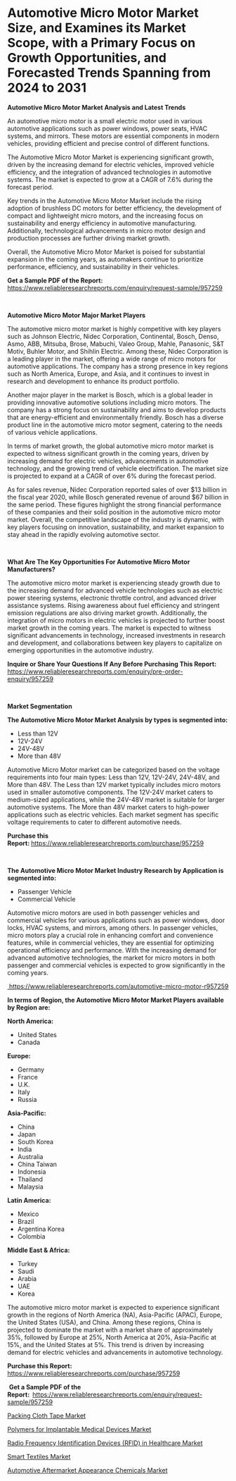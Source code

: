 <p><h1>Automotive Micro Motor Market Size, and Examines its Market Scope, with a Primary Focus on Growth Opportunities, and Forecasted Trends Spanning from 2024 to 2031</h1></p><p><strong>Automotive Micro Motor Market Analysis and Latest Trends</strong></p>
<p><p>An automotive micro motor is a small electric motor used in various automotive applications such as power windows, power seats, HVAC systems, and mirrors. These motors are essential components in modern vehicles, providing efficient and precise control of different functions.</p><p>The Automotive Micro Motor Market is experiencing significant growth, driven by the increasing demand for electric vehicles, improved vehicle efficiency, and the integration of advanced technologies in automotive systems. The market is expected to grow at a CAGR of 7.6% during the forecast period.</p><p>Key trends in the Automotive Micro Motor Market include the rising adoption of brushless DC motors for better efficiency, the development of compact and lightweight micro motors, and the increasing focus on sustainability and energy efficiency in automotive manufacturing. Additionally, technological advancements in micro motor design and production processes are further driving market growth.</p><p>Overall, the Automotive Micro Motor Market is poised for substantial expansion in the coming years, as automakers continue to prioritize performance, efficiency, and sustainability in their vehicles.</p></p>
<p><strong>Get a Sample PDF of the Report:&nbsp;</strong> <a href="https://www.reliableresearchreports.com/enquiry/request-sample/957259">https://www.reliableresearchreports.com/enquiry/request-sample/957259</a></p>
<p>&nbsp;</p>
<p><strong>Automotive Micro Motor Major Market Players</strong></p>
<p><p>The automotive micro motor market is highly competitive with key players such as Johnson Electric, Nidec Corporation, Continental, Bosch, Denso, Asmo, ABB, Mitsuba, Brose, Mabuchi, Valeo Group, Mahle, Panasonic, S&T Motiv, Buhler Motor, and Shihlin Electric. Among these, Nidec Corporation is a leading player in the market, offering a wide range of micro motors for automotive applications. The company has a strong presence in key regions such as North America, Europe, and Asia, and it continues to invest in research and development to enhance its product portfolio.</p><p>Another major player in the market is Bosch, which is a global leader in providing innovative automotive solutions including micro motors. The company has a strong focus on sustainability and aims to develop products that are energy-efficient and environmentally friendly. Bosch has a diverse product line in the automotive micro motor segment, catering to the needs of various vehicle applications.</p><p>In terms of market growth, the global automotive micro motor market is expected to witness significant growth in the coming years, driven by increasing demand for electric vehicles, advancements in automotive technology, and the growing trend of vehicle electrification. The market size is projected to expand at a CAGR of over 6% during the forecast period.</p><p>As for sales revenue, Nidec Corporation reported sales of over $13 billion in the fiscal year 2020, while Bosch generated revenue of around $67 billion in the same period. These figures highlight the strong financial performance of these companies and their solid position in the automotive micro motor market. Overall, the competitive landscape of the industry is dynamic, with key players focusing on innovation, sustainability, and market expansion to stay ahead in the rapidly evolving automotive sector.</p></p>
<p>&nbsp;</p>
<p><strong>What Are The Key Opportunities For Automotive Micro Motor Manufacturers?</strong></p>
<p><p>The automotive micro motor market is experiencing steady growth due to the increasing demand for advanced vehicle technologies such as electric power steering systems, electronic throttle control, and advanced driver assistance systems. Rising awareness about fuel efficiency and stringent emission regulations are also driving market growth. Additionally, the integration of micro motors in electric vehicles is projected to further boost market growth in the coming years. The market is expected to witness significant advancements in technology, increased investments in research and development, and collaborations between key players to capitalize on emerging opportunities in the automotive industry.</p></p>
<p><strong>Inquire or Share Your Questions If Any Before Purchasing This Report:</strong> <a href="https://www.reliableresearchreports.com/enquiry/pre-order-enquiry/957259">https://www.reliableresearchreports.com/enquiry/pre-order-enquiry/957259</a></p>
<p>&nbsp;</p>
<p><strong>Market Segmentation</strong></p>
<p><strong>The Automotive Micro Motor Market Analysis by types is segmented into:</strong></p>
<p><ul><li>Less than 12V</li><li>12V-24V</li><li>24V-48V</li><li>More than 48V</li></ul></p>
<p><p>Automotive Micro Motor market can be categorized based on the voltage requirements into four main types: Less than 12V, 12V-24V, 24V-48V, and More than 48V. The Less than 12V market typically includes micro motors used in smaller automotive components. The 12V-24V market caters to medium-sized applications, while the 24V-48V market is suitable for larger automotive systems. The More than 48V market caters to high-power applications such as electric vehicles. Each market segment has specific voltage requirements to cater to different automotive needs.</p></p>
<p><strong>Purchase this Report:&nbsp;</strong><a href="https://www.reliableresearchreports.com/purchase/957259">https://www.reliableresearchreports.com/purchase/957259</a></p>
<p>&nbsp;</p>
<p><strong>The Automotive Micro Motor Market Industry Research by Application is segmented into:</strong></p>
<p><ul><li>Passenger Vehicle</li><li>Commercial Vehicle</li></ul></p>
<p><p>Automotive micro motors are used in both passenger vehicles and commercial vehicles for various applications such as power windows, door locks, HVAC systems, and mirrors, among others. In passenger vehicles, micro motors play a crucial role in enhancing comfort and convenience features, while in commercial vehicles, they are essential for optimizing operational efficiency and performance. With the increasing demand for advanced automotive technologies, the market for micro motors in both passenger and commercial vehicles is expected to grow significantly in the coming years.</p></p>
<p><a href="https://www.reliableresearchreports.com/automotive-micro-motor-r957259">&nbsp;https://www.reliableresearchreports.com/automotive-micro-motor-r957259</a></p>
<p><strong>In terms of Region, the Automotive Micro Motor Market Players available by Region are:</strong></p>
<p>
    <p> <strong> North America: </strong>
        <ul>
            <li>United States</li>
            <li>Canada</li>
        </ul>
        </p> 
    <p> <strong> Europe: </strong>
        <ul>
            <li>Germany</li>
            <li>France</li>
            <li>U.K.</li>
            <li>Italy</li>
            <li>Russia</li>
        </ul>
        </p> 
    <p> <strong> Asia-Pacific: </strong>
        <ul>
            <li>China</li>
            <li>Japan</li>
            <li>South Korea</li>
            <li>India</li>
            <li>Australia</li>
            <li>China Taiwan</li>
            <li>Indonesia</li>
            <li>Thailand</li>
            <li>Malaysia</li>
        </ul>
        </p> 
    <p> <strong> Latin America: </strong>
        <ul>
            <li>Mexico</li>
            <li>Brazil</li>
            <li>Argentina Korea</li>
            <li>Colombia</li>
        </ul>
        </p> 
    <p> <strong> Middle East & Africa: </strong>
        <ul>
            <li>Turkey</li>
            <li>Saudi</li>
            <li>Arabia</li>
            <li>UAE</li>
            <li>Korea</li>
        </ul>
    </p>
    </p>
<p><p>The automotive micro motor market is expected to experience significant growth in the regions of North America (NA), Asia-Pacific (APAC), Europe, the United States (USA), and China. Among these regions, China is projected to dominate the market with a market share of approximately 35%, followed by Europe at 25%, North America at 20%, Asia-Pacific at 15%, and the United States at 5%. This trend is driven by increasing demand for electric vehicles and advancements in automotive technology.</p></p>
<p><strong>Purchase this Report: </strong><a href="https://www.reliableresearchreports.com/purchase/957259">https://www.reliableresearchreports.com/purchase/957259</a></p>
<p>&nbsp;<strong>Get a Sample PDF of the Report:&nbsp;&nbsp;</strong><a href="https://www.reliableresearchreports.com/enquiry/request-sample/957259">https://www.reliableresearchreports.com/enquiry/request-sample/957259</a></p>
<p><strong></strong></p>
<p><p><a href="https://issuu.com/reportprime-2/docs/packing-cloth-tape-market-size-2030_32837412370279">Packing Cloth Tape Market</a></p><p><a href="https://github.com/GroverBarry/Market-Research-Report-List-7/blob/main/polymers-for-implantable-medical-devices-market.md">Polymers for Implantable Medical Devices Market</a></p><p><a href="https://issuu.com/reportprime-2/docs/radio-frequency-identification-devi_921d7c84b39dc4">Radio Frequency Identification Devices (RFID) in Healthcare Market</a></p><p><a href="https://github.com/lylyparadise/Market-Research-Report-List-5/blob/main/smart-textiles-market.md">Smart Textiles Market</a></p><p><a href="https://github.com/seamusocallaghan/Market-Research-Report-List-1/blob/main/automotive-aftermarket-appearance-chemicals-market.md">Automotive Aftermarket Appearance Chemicals Market</a></p></p>